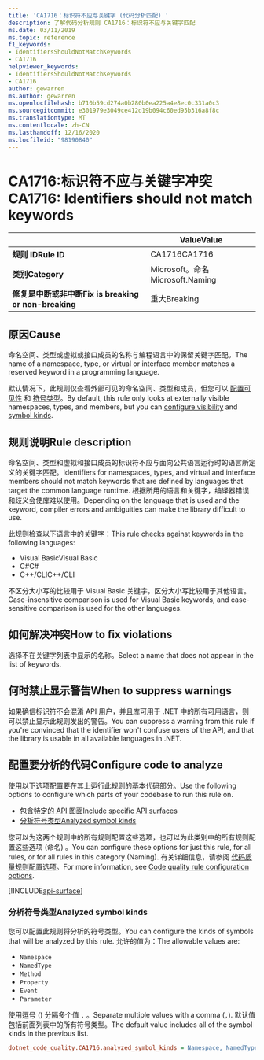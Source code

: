 ```yaml
---
title: 'CA1716：标识符不应与关键字 (代码分析匹配) '
description: 了解代码分析规则 CA1716：标识符不应与关键字匹配
ms.date: 03/11/2019
ms.topic: reference
f1_keywords:
- IdentifiersShouldNotMatchKeywords
- CA1716
helpviewer_keywords:
- IdentifiersShouldNotMatchKeywords
- CA1716
author: gewarren
ms.author: gewarren
ms.openlocfilehash: b710b59cd274a0b280b0ea225a4e8ec0c331a0c3
ms.sourcegitcommit: e301979e3049ce412d19b094c60ed95b316a8f8c
ms.translationtype: MT
ms.contentlocale: zh-CN
ms.lasthandoff: 12/16/2020
ms.locfileid: "98190840"
---
```

# <a name="ca1716-identifiers-should-not-match-keywords"></a><span data-ttu-id="e9440-103">CA1716:标识符不应与关键字冲突</span><span class="sxs-lookup"><span data-stu-id="e9440-103">CA1716: Identifiers should not match keywords</span></span>

| | <span data-ttu-id="e9440-104">Value</span><span class="sxs-lookup"><span data-stu-id="e9440-104">Value</span></span> |
|-|-|
| <span data-ttu-id="e9440-105">**规则 ID**</span><span class="sxs-lookup"><span data-stu-id="e9440-105">**Rule ID**</span></span> |<span data-ttu-id="e9440-106">CA1716</span><span class="sxs-lookup"><span data-stu-id="e9440-106">CA1716</span></span>|
| <span data-ttu-id="e9440-107">**类别**</span><span class="sxs-lookup"><span data-stu-id="e9440-107">**Category**</span></span> |<span data-ttu-id="e9440-108">Microsoft。命名</span><span class="sxs-lookup"><span data-stu-id="e9440-108">Microsoft.Naming</span></span>|
| <span data-ttu-id="e9440-109">**修复是中断或非中断**</span><span class="sxs-lookup"><span data-stu-id="e9440-109">**Fix is breaking or non-breaking**</span></span> |<span data-ttu-id="e9440-110">重大</span><span class="sxs-lookup"><span data-stu-id="e9440-110">Breaking</span></span>|

## <a name="cause"></a><span data-ttu-id="e9440-111">原因</span><span class="sxs-lookup"><span data-stu-id="e9440-111">Cause</span></span>

<span data-ttu-id="e9440-112">命名空间、类型或虚拟或接口成员的名称与编程语言中的保留关键字匹配。</span><span class="sxs-lookup"><span data-stu-id="e9440-112">The name of a namespace, type, or virtual or interface member matches a reserved keyword in a programming language.</span></span>

<span data-ttu-id="e9440-113">默认情况下，此规则仅查看外部可见的命名空间、类型和成员，但您可以 [配置可见性](#include-specific-api-surfaces) 和 [符号类型](#analyzed-symbol-kinds)。</span><span class="sxs-lookup"><span data-stu-id="e9440-113">By default, this rule only looks at externally visible namespaces, types, and members, but you can [configure visibility](#include-specific-api-surfaces) and [symbol kinds](#analyzed-symbol-kinds).</span></span>

## <a name="rule-description"></a><span data-ttu-id="e9440-114">规则说明</span><span class="sxs-lookup"><span data-stu-id="e9440-114">Rule description</span></span>

<span data-ttu-id="e9440-115">命名空间、类型和虚拟和接口成员的标识符不应与面向公共语言运行时的语言所定义的关键字匹配。</span><span class="sxs-lookup"><span data-stu-id="e9440-115">Identifiers for namespaces, types, and virtual and interface members should not match keywords that are defined by languages that target the common language runtime.</span></span> <span data-ttu-id="e9440-116">根据所用的语言和关键字，编译器错误和歧义会使库难以使用。</span><span class="sxs-lookup"><span data-stu-id="e9440-116">Depending on the language that is used and the keyword, compiler errors and ambiguities can make the library difficult to use.</span></span>

<span data-ttu-id="e9440-117">此规则检查以下语言中的关键字：</span><span class="sxs-lookup"><span data-stu-id="e9440-117">This rule checks against keywords in the following languages:</span></span>

- <span data-ttu-id="e9440-118">Visual Basic</span><span class="sxs-lookup"><span data-stu-id="e9440-118">Visual Basic</span></span>
- <span data-ttu-id="e9440-119">C#</span><span class="sxs-lookup"><span data-stu-id="e9440-119">C#</span></span>
- <span data-ttu-id="e9440-120">C++/CLI</span><span class="sxs-lookup"><span data-stu-id="e9440-120">C++/CLI</span></span>

<span data-ttu-id="e9440-121">不区分大小写的比较用于 Visual Basic 关键字，区分大小写比较用于其他语言。</span><span class="sxs-lookup"><span data-stu-id="e9440-121">Case-insensitive comparison is used for Visual Basic keywords, and case-sensitive comparison is used for the other languages.</span></span>

## <a name="how-to-fix-violations"></a><span data-ttu-id="e9440-122">如何解决冲突</span><span class="sxs-lookup"><span data-stu-id="e9440-122">How to fix violations</span></span>

<span data-ttu-id="e9440-123">选择不在关键字列表中显示的名称。</span><span class="sxs-lookup"><span data-stu-id="e9440-123">Select a name that does not appear in the list of keywords.</span></span>

## <a name="when-to-suppress-warnings"></a><span data-ttu-id="e9440-124">何时禁止显示警告</span><span class="sxs-lookup"><span data-stu-id="e9440-124">When to suppress warnings</span></span>

<span data-ttu-id="e9440-125">如果确信标识符不会混淆 API 用户，并且库可用于 .NET 中的所有可用语言，则可以禁止显示此规则发出的警告。</span><span class="sxs-lookup"><span data-stu-id="e9440-125">You can suppress a warning from this rule if you're convinced that the identifier won't confuse users of the API, and that the library is usable in all available languages in .NET.</span></span>

## <a name="configure-code-to-analyze"></a><span data-ttu-id="e9440-126">配置要分析的代码</span><span class="sxs-lookup"><span data-stu-id="e9440-126">Configure code to analyze</span></span>

<span data-ttu-id="e9440-127">使用以下选项配置要在其上运行此规则的基本代码部分。</span><span class="sxs-lookup"><span data-stu-id="e9440-127">Use the following options to configure which parts of your codebase to run this rule on.</span></span>

- [<span data-ttu-id="e9440-128">包含特定的 API 图面</span><span class="sxs-lookup"><span data-stu-id="e9440-128">Include specific API surfaces</span></span>](#include-specific-api-surfaces)
- [<span data-ttu-id="e9440-129">分析符号类型</span><span class="sxs-lookup"><span data-stu-id="e9440-129">Analyzed symbol kinds</span></span>](#analyzed-symbol-kinds)

<span data-ttu-id="e9440-130">您可以为这两个规则中的所有规则配置这些选项，也可以为此类别中的所有规则配置这些选项 (命名) 。</span><span class="sxs-lookup"><span data-stu-id="e9440-130">You can configure these options for just this rule, for all rules, or for all rules in this category (Naming).</span></span> <span data-ttu-id="e9440-131">有关详细信息，请参阅 [代码质量规则配置选项](../code-quality-rule-options.md)。</span><span class="sxs-lookup"><span data-stu-id="e9440-131">For more information, see [Code quality rule configuration options](../code-quality-rule-options.md).</span></span>

[!INCLUDE[api-surface](~/includes/code-analysis/api-surface.md)]

### <a name="analyzed-symbol-kinds"></a><span data-ttu-id="e9440-132">分析符号类型</span><span class="sxs-lookup"><span data-stu-id="e9440-132">Analyzed symbol kinds</span></span>

<span data-ttu-id="e9440-133">您可以配置此规则将分析的符号类型。</span><span class="sxs-lookup"><span data-stu-id="e9440-133">You can configure the kinds of symbols that will be analyzed by this rule.</span></span> <span data-ttu-id="e9440-134">允许的值为：</span><span class="sxs-lookup"><span data-stu-id="e9440-134">The allowable values are:</span></span>

- `Namespace`
- `NamedType`
- `Method`
- `Property`
- `Event`
- `Parameter`

<span data-ttu-id="e9440-135">使用逗号 () 分隔多个值 `,` 。</span><span class="sxs-lookup"><span data-stu-id="e9440-135">Separate multiple values with a comma (`,`).</span></span> <span data-ttu-id="e9440-136">默认值包括前面列表中的所有符号类型。</span><span class="sxs-lookup"><span data-stu-id="e9440-136">The default value includes all of the symbol kinds in the previous list.</span></span>

```ini
dotnet_code_quality.CA1716.analyzed_symbol_kinds = Namespace, NamedType, Method, Property, Event
```
